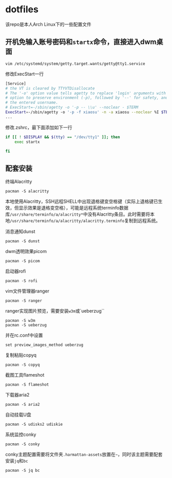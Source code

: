 # dotfiles

该repo是本人Arch Linux下的一些配置文件

## 开机免输入账号密码和`startx`命令，直接进入dwm桌面

```shell
vim /etc/systemd/system/getty.target.wants/getty@tty1.service
```

修改ExecStart一行

```sh
[Service]
# the VT is cleared by TTYVTDisallocate
# The '-o' option value tells agetty to replace 'login' arguments with an
# option to preserve environment (-p), followed by '--' for safety, and then
# the entered username.
# ExecStart=-/sbin/agetty -o '-p -- \\u' --noclear - $TERM
ExecStart=-/sbin/agetty -o '-p -f xiaosu' -n -a xiaosu --noclear %I $TERM
...
```

修改.zshrc，最下面添加如下一行

```sh
if [[ ! $DISPLAY && $(tty) == "/dev/tty1" ]]; then
	exec startx

fi
```

## 配套安装

终端Alacritty

```shell
pacman -S alacritty
```

本地使用Alacritty，SSH远程SHELL中出现退格键变空格键（实际上退格键已生效，但显示效果是退格变空格），可能是远程系统terminfo数据库`/usr/share/terminfo/a/alacritty*`中没有Alacritty条目。此时需要将本地`/usr/share/terminfo/a/alacritty/alacritty.terminfo`复制到远程系统。

消息通知dunst

```shell
pacman -S dunst
```

dwm透明效果picom

```shell
pacman -S picom
```

启动器rofi

```shell
pacman -S rofi
```

vim文件管理器ranger

```shell
pacman -S ranger
```
ranger实现图片预览，需要安装`w3m`或`ueberzug``
```shell
pacman -S w3m
pacman -S ueberzug
```
并在rc.conf中设置
```shell
set preview_images_method ueberzug
```

复制粘贴copyq

```shell
pacman -S copyq
```

截图工具flameshot

```shell
pacman -S flameshot
```

下载器aria2

```shell
pacman -S aria2
```

自动挂载U盘

```shell
pacman -S udisks2 udiskie
```

系统监控conky

```shell
pacman -S conky
```
conky主题配置需要将文件夹`.harmattan-assets`放置在`~`，同时该主题需要配套安装`jq`和`bc`

```shell
pacman -S jq bc
```
